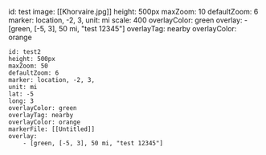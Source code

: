 
id: test
image: [[Khorvaire.jpg]]
height: 500px
maxZoom: 10
defaultZoom: 6
marker: location, -2, 3,
unit: mi
scale: 400
overlayColor: green
overlay:
	- [green, [-5, 3], 50 mi, "test 12345"]
overlayTag: nearby
overlayColor: orange


```leaflet
id: test2
height: 500px
maxZoom: 50
defaultZoom: 6
marker: location, -2, 3,
unit: mi
lat: -5
long: 3
overlayColor: green
overlayTag: nearby
overlayColor: orange
markerFile: [[Untitled]]
overlay:
	- [green, [-5, 3], 50 mi, "test 12345"]
```